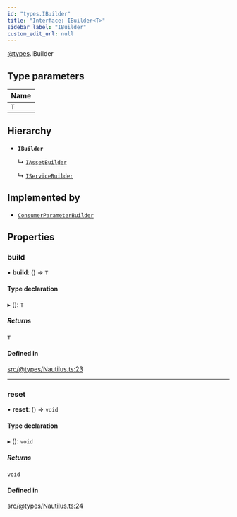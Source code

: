 ```yaml
---
id: "types.IBuilder"
title: "Interface: IBuilder<T>"
sidebar_label: "IBuilder"
custom_edit_url: null
---
```


[@types](../modules/types.md).IBuilder

## Type parameters

| Name |
| :------ |
| `T` |

## Hierarchy

- **`IBuilder`**

  ↳ [`IAssetBuilder`](types.IAssetBuilder.md)

  ↳ [`IServiceBuilder`](types.IServiceBuilder.md)

## Implemented by

- [`ConsumerParameterBuilder`](../classes/Nautilus.ConsumerParameterBuilder.md)

## Properties

### build

• **build**: () => `T`

#### Type declaration

▸ (): `T`

##### Returns

`T`

#### Defined in

[src/@types/Nautilus.ts:23](https://github.com/deltaDAO/nautilus/blob/a004a0b/src/@types/Nautilus.ts#L23)

___

### reset

• **reset**: () => `void`

#### Type declaration

▸ (): `void`

##### Returns

`void`

#### Defined in

[src/@types/Nautilus.ts:24](https://github.com/deltaDAO/nautilus/blob/a004a0b/src/@types/Nautilus.ts#L24)
